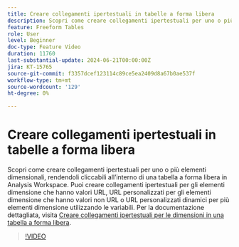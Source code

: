 ```yaml
---
title: Creare collegamenti ipertestuali in tabelle a forma libera
description: Scopri come creare collegamenti ipertestuali per uno o più elementi dimensionali, rendendoli cliccabili all’interno di una tabella a forma libera in Analysis Workspace. Puoi creare collegamenti ipertestuali per gli elementi dimensione che hanno valori URL, URL personalizzati per gli elementi dimensione che hanno valori non URL o URL personalizzati dinamici per più elementi dimensione utilizzando le variabili.
feature: Freeform Tables
role: User
level: Beginner
doc-type: Feature Video
duration: 11760
last-substantial-update: 2024-06-21T00:00:00Z
jira: KT-15765
source-git-commit: f3357dcef123114c89ce5ea2409d8a67b0ae537f
workflow-type: tm+mt
source-wordcount: '129'
ht-degree: 0%

---
```



# Creare collegamenti ipertestuali in tabelle a forma libera

Scopri come creare collegamenti ipertestuali per uno o più elementi dimensionali, rendendoli cliccabili all’interno di una tabella a forma libera in Analysis Workspace. Puoi creare collegamenti ipertestuali per gli elementi dimensione che hanno valori URL, URL personalizzati per gli elementi dimensione che hanno valori non URL o URL personalizzati dinamici per più elementi dimensione utilizzando le variabili. Per la documentazione dettagliata, visita [Creare collegamenti ipertestuali per le dimensioni in una tabella a forma libera](https://experienceleague.adobe.com/en/docs/analytics/analyze/analysis-workspace/visualizations/freeform-table/freeform-table-hyperlinks).

>[!VIDEO](https://video.tv.adobe.com/v/3430411/?learn=on)
